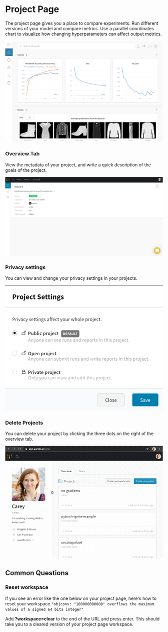 # Project Page

The project page gives you a place to compare experiments. Run different versions of your model and compare metrics. Use a parallel coordinates chart to visualize how changing hyperparameters can affect output metrics.

![](../../.gitbook/assets/image%20%2846%29.png)

### Overview Tab

View the metadata of your project, and write a quick description of the goals of the project.

![](../../.gitbook/assets/screen-shot-2019-11-26-at-11.32.26-am.png)

### Privacy settings

You can view and change your privacy settings in your projects.

![](../../.gitbook/assets/screen-shot-2019-11-26-at-11.39.05-am.png)

### Delete Projects

You can delete your project by clicking the three dots on the right of the overview tab.

![](../../.gitbook/assets/howto-delete-project.gif)

## Common Questions

### Reset workspace

If you see an error like the one below on your project page, here's how to reset your workspace.`"objconv: "100000000000" overflows the maximum values of a signed 64 bits integer"` 

Add **?workspace=clear** to the end of the URL and press enter. This should take you to a cleared version of your project page workspace.

